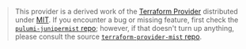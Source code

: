 > This provider is a derived work of the [Terraform Provider](https://github.com/Juniper/terraform-provider-mist)
> distributed under [MIT](https://mit-license.org/). If you encounter a bug or missing feature,
> first check the [`pulumi-junipermist` repo](https://github.com/pulumi/pulumi-junipermist/issues); however, if that doesn't turn up anything,
> please consult the source [`terraform-provider-mist` repo](https://github.com/Juniper/terraform-provider-mist/issues).
